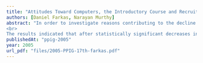 ```yaml
---
title: "Attitudes Toward Computers, the Introductory Course and Recruiting New Majors: Preliminary Results"
authors: [Daniel Farkas, Narayan Murthy]
abstract: "In order to investigate reasons contributing to the decline in enrollment in computing programs in colleges and universities, this study examined student attitudes towards computing throughout an introductory computing course for non-majors at a northeastern metropolitan university. In addition to providing computer literacy, the course is used for recruiting students into the CS and IS majors. Six sections of the course, with participation ranging from 106 to 133 subjects at four measurement points, were administered the Loyd Gressard Computer Attitude Scale (Loyd and Gressard, 1984, 1985). This paper is a preliminary analysis of the computer attitude data of all students in all sections across two campuses.
<br>
The results indicated that after statistically significant decreases in positive attitudes toward computers through the first 3 measures (2/3 of the course), there was a statistically non-significant rise at the end of the course once the programming part of the course was completed. The conclusion is that initial enthusiasm for computers, which may come from familiarity with using computers for recreational activities, drops rapidly as the work of learning computing concepts and skills begins."
publishedAt: "ppig-2005"
year: 2005
url_pdf: "files/2005-PPIG-17th-farkas.pdf"
---
```

